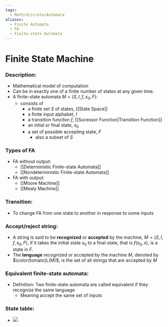 ```yaml
---
tags:
  - Math/discrete/Automata
aliases:
  - Finite Automata
  - FA
  - Finite-state Automata
---
```

# Finite State Machine
### Description:
- Mathematical model of computation  
- Can be in exactly one of a finite number of states at any given time.
- A finite-state automata $M=(S,I,f, s_0, F)$:
	- consists of 
		- a finite set $S$ of states, [[State Space]]
		- a finite input alphabet, $I$
		- a transition funciton $f$, [[Sucessor Function|Transition Function]]
		- an intial or final state, $s_0$
		- a set of possible accepting state, $F$
			- also a subset of $S$
### Types of FA
- FA without output:
	- [[Deterministic Finite-state Automata]]
	- [[Nondeterministic Finite-state Automata]]
- FA with output:
	- [[Moore Machine]]
	- [[Mealy Machine]]
### Transition:
- To change FA from one state to another in response to some inputs
### Accept/reject string:
- A string is said to be **recognized** or **accepted** by the machine, $M=(S,I,f, s_0, F)$, if it takes the initial state $s_0$ to a final state, that is $f(s_0,x)$, is a state in $F$. 
- The **language** recognized or accepted by the machine $M$, denoted by $\color{tomato}L(M)$, is the set of all strings that are accepted by $M$
### Equivalent finite-state automata:
- Definition: Two finite-state automata are called equivalent if they recognize the same language
	- Meaning accept the same set of inputs
### State table:
- ![](https://media.geeksforgeeks.org/wp-content/uploads/20210828221222/capture2.png)